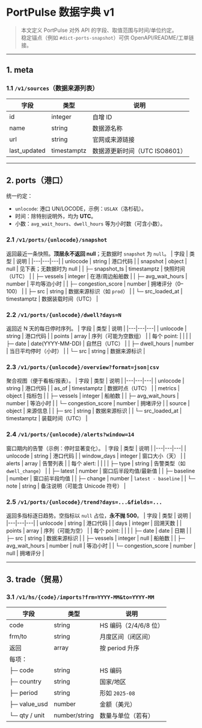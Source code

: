 # PortPulse 数据字典 v1

> 本文定义 PortPulse 对外 API 的字段、取值范围与时间/单位约定。  
> 稳定锚点（例如 `#dict-ports-snapshot`）可供 OpenAPI/README/工单链接。

---

## 1. meta

<a id="dict-meta-sources"></a>
### 1.1 `/v1/sources`（数据来源列表）
| 字段 | 类型 | 说明 |
|---|---|---|
| id | integer | 自增 ID |
| name | string | 数据源名称 |
| url | string | 官网或来源链接 |
| last_updated | timestamptz | 数据源更新时间（UTC ISO8601） |

---

## 2. ports（港口）

统一约定：
- `unlocode`: 港口 UN/LOCODE，示例：`USLAX`（洛杉矶）。
- 时间：除特别说明外，均为 **UTC**。
- 小数：`avg_wait_hours`、`dwell_hours` 等为小时数（可含小数）。

<a id="dict-ports-snapshot"></a>
### 2.1 `/v1/ports/{unlocode}/snapshot`
返回最近一条快照。**顶层永不返回 null**；无数据时 `snapshot` 为 `null`。
| 字段 | 类型 | 说明 |
|---|---|---|
| unlocode | string | 港口代码 |
| snapshot | object \| null | 见下表；无数据时为 null |
| ├─ snapshot_ts | timestamptz | 快照时间（UTC） |
| ├─ vessels | integer | 在港/周边船舶数 |
| ├─ avg_wait_hours | number | 平均等泊小时 |
| ├─ congestion_score | number | 拥堵评分（0–100） |
| ├─ src | string | 数据来源标识（如 `prod`） |
| └─ src_loaded_at | timestamptz | 数据装载时间（UTC） |

<a id="dict-ports-dwell"></a>
### 2.2 `/v1/ports/{unlocode}/dwell?days=N`
返回近 N 天的每日停时序列。
| 字段 | 类型 | 说明 |
|---|---|---|
| unlocode | string | 港口代码 |
| points | array | 序列（可能为空数组） |
| 每个 point: |  |  |
| ├─ date | date(YYYY-MM-DD) | 自然日（UTC） |
| ├─ dwell_hours | number | 当日平均停时（小时） |
| └─ src | string | 数据来源标识 |

<a id="dict-ports-overview"></a>
### 2.3 `/v1/ports/{unlocode}/overview?format=json|csv`
聚合视图（便于看板/报表）。
| 字段 | 类型 | 说明 |
|---|---|---|
| unlocode | string | 港口代码 |
| as_of | timestamptz | 数据时点（UTC） |
| metrics | object | 指标包 |
| ├─ vessels | integer | 船舶数 |
| ├─ avg_wait_hours | number | 等泊小时 |
| └─ congestion_score | number | 拥堵评分 |
| source | object | 来源信息 |
| ├─ src | string | 数据来源标识 |
| └─ src_loaded_at | timestamptz | 装载时间（UTC） |

<a id="dict-ports-alerts"></a>
### 2.4 `/v1/ports/{unlocode}/alerts?window=14`
窗口期内的告警（示例：停时显著变化）。
| 字段 | 类型 | 说明 |
|---|---|---|
| unlocode | string | 港口代码 |
| window_days | integer | 窗口大小（天） |
| alerts | array | 告警列表 |
| 每个 alert: |  |  |
| ├─ type | string | 告警类型（如 `dwell_change`） |
| ├─ latest | number | 窗口后半段均值/最新值 |
| ├─ baseline | number | 窗口前半段均值 |
| ├─ change | number | `latest - baseline` |
| └─ note | string | 备注说明（可能含 Unicode 符号） |

<a id="dict-ports-trend"></a>
### 2.5 `/v1/ports/{unlocode}/trend?days=...&fields=...`
返回多指标逐日趋势。空指标以 `null` 占位，**永不抛 500**。
| 字段 | 类型 | 说明 |
|---|---|---|
| unlocode | string | 港口代码 |
| days | integer | 回溯天数 |
| points | array | 序列（可能为空） |
| 每个 point: |  |  |
| ├─ date | date | 日期 |
| ├─ src | string | 数据来源标识 |
| ├─ vessels | integer \| null | 船舶数 |
| ├─ avg_wait_hours | number \| null | 等泊小时 |
| └─ congestion_score | number \| null | 拥堵评分 |

---

## 3. trade（贸易）

<a id="dict-trade-hs-imports"></a>
### 3.1 `/v1/hs/{code}/imports?frm=YYYY-MM&to=YYYY-MM`
| 字段 | 类型 | 说明 |
|---|---|---|
| code | string | HS 编码（2/4/6/8 位） |
| frm/to | string | 月度区间（闭区间） |
| 返回 | array | 按 period 升序 |
| 每项： |  |  |
| ├─ code | string | HS 编码 |
| ├─ country | string | 国家/地区 |
| ├─ period | string | 形如 `2025-08` |
| ├─ value_usd | number | 金额（美元） |
| └─ qty / unit | number/string | 数量与单位（若有） |